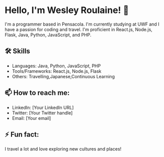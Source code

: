 
# Hello, I'm Wesley Roulaine! 👋

I'm a programmer based in Pensacola. I'm currently studying at UWF and I have a passion for coding and travel. I'm proficient in React.js, Node.js, Flask, Java, Python, JavaScript, and PHP.

## 🛠 Skills
- Languages: Java, Python, JavaScript, PHP
- Tools/Frameworks: React.js, Node.js, Flask
- Others: Travelling,Japanese,Continuous Learning 

## 📫 How to reach me:
- LinkedIn: [Your LinkedIn URL]
- Twitter: [Your Twitter handle]
- Email: [Your email]

## ⚡ Fun fact:
I travel a lot and love exploring new cultures and places!